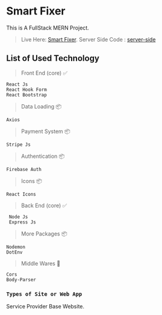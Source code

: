 # Smart Fixer

This is A FullStack MERN Project.
>Live Here: [Smart Fixer](https://smartfixer-e52eb.web.app/).
>Server Side Code : [server-side](https://github.com/codefahim/Smart-Fixer-Server)

## List of Used Technology 

>Front End (core) :white_check_mark: 
```
React Js
React Hook Form
React Bootstrap
```
>Data Loading  :package:
```
Axios
```
>Payment System :package:
```
Stripe Js
```
>Authentication :package:
```
Firebase Auth
```
>Icons :package:
```
React Icons
```
>Back End (core) :white_check_mark:
```
 Node Js
 Express Js
```
>More Packages :package:
```
Nodemon
DotEnv
```
>Middle Wares :gem:
```
Cors
Body-Parser
```

### `Types of Site or Web App`

Service Provider Base Website.





